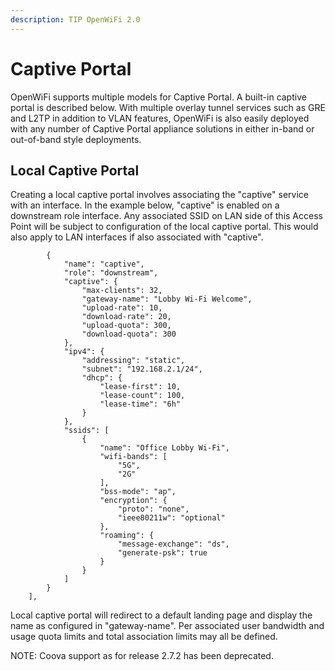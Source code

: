 ```yaml
---
description: TIP OpenWiFi 2.0
---
```


# Captive Portal

OpenWiFi supports multiple models for Captive Portal. A built-in captive portal is described below. With multiple overlay tunnel services such as GRE and L2TP in addition to VLAN features, OpenWiFi is also easily deployed with any number of Captive Portal appliance solutions in either in-band or out-of-band style deployments.

## Local Captive Portal

Creating a local captive portal involves associating the "captive" service with an interface. In the example below, "captive" is enabled on a downstream role interface. Any associated SSID on LAN side of this Access Point will be subject to configuration of the local captive portal. This would also apply to LAN interfaces if also associated with "captive".

```
        {
            "name": "captive",
            "role": "downstream",
            "captive": {
                "max-clients": 32,
                "gateway-name": "Lobby Wi-Fi Welcome",
                "upload-rate": 10,
                "download-rate": 20,
                "upload-quota": 300,
                "download-quota": 300
            },
            "ipv4": {
                "addressing": "static",
                "subnet": "192.168.2.1/24",
                "dhcp": {
                    "lease-first": 10,
                    "lease-count": 100,
                    "lease-time": "6h"
                }
            },
            "ssids": [
                {
                    "name": "Office Lobby Wi-Fi",
                    "wifi-bands": [
                        "5G",
                        "2G"
                    ],
                    "bss-mode": "ap",
                    "encryption": {
                        "proto": "none",
                        "ieee80211w": "optional"
                    },
                    "roaming": {
                        "message-exchange": "ds",
                        "generate-psk": true
                    }
                }
            ]
        }
    ],
```

Local captive portal will redirect to a default landing page and display the name as configured in "gateway-name". Per associated user bandwidth and usage quota limits and total association limits may all be defined.

NOTE: Coova support as for release 2.7.2 has been deprecated.
